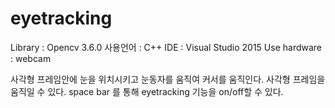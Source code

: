 # eyetracking

Library : Opencv 3.6.0
사용언어 : C++
IDE : Visual Studio 2015
Use hardware : webcam


사각형 프레임안에 눈을 위치시키고 눈동자를 움직여 커서를 움직인다.
사각형 프레임을 움직일 수 있다.
space bar 를 통해 eyetracking 기능을 on/off할 수 있다.

